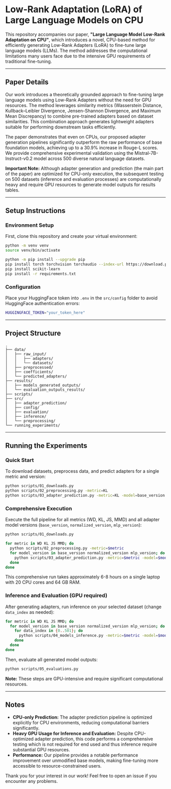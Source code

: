 # Low-Rank Adaptation (LoRA) of Large Language Models on CPU

This repository accompanies our paper, **"Large Language Model Low-Rank Adaptation on CPU"**, which introduces a novel, CPU-based method for efficiently generating Low-Rank Adapters (LoRA) to fine-tune large language models (LLMs). The method addresses the computational limitations many users face due to the intensive GPU requirements of traditional fine-tuning.

---

## Paper Details

Our work introduces a theoretically grounded approach to fine-tuning large language models using Low-Rank Adapters without the need for GPU resources. The method leverages similarity metrics (Wasserstein Distance, Kullback–Leibler Divergence, Jensen-Shannon Divergence, and Maximum Mean Discrepancy) to combine pre-trained adapters based on dataset similarities. This combination approach generates lightweight adapters suitable for performing downstream tasks efficiently.

The paper demonstrates that even on CPUs, our proposed adapter generation pipelines significantly outperform the raw performance of base foundation models, achieving up to a 30.9% increase in Rouge-L scores. We provide comprehensive experimental validation using the Mistral-7B-Instruct-v0.2 model across 500 diverse natural language datasets.

**Important Note:** Although adapter generation and prediction (the main part of the paper) are optimized for CPU-only execution, the subsequent testing on 500 datasets (inference and evaluation processes) are computationally heavy and require GPU resources to generate model outputs for results tables.

---

## Setup Instructions

### Environment Setup

First, clone this repository and create your virtual environment:

```bash
python -m venv venv
source venv/bin/activate

python -m pip install --upgrade pip
pip install torch torchvision torchaudio --index-url https://download.pytorch.org/whl/cu128
pip install scikit-learn
pip install -r requirements.txt
```

### Configuration

Place your HuggingFace token into `.env` in the `src/config` folder to avoid HuggingFace authentication errors:

```bash
HUGGINGFACE_TOKEN="your_token_here"
```

---

## Project Structure

```
.
├── data/
│   ├── raw_input/
│   │   ├── adapters/
│   │   └── datasets/
│   ├── preprocessed/
│   ├── coefficients/
│   └── predicted_adapters/
├── results/
│   ├── models_generated_outputs/
│   └── evaluation_outputs_results/
├── scripts/
├── src/
│   ├── adapter_prediction/
│   ├── config/
│   ├── evaluation/
│   ├── inference/
│   └── preprocessing/
└── running_experiments/
```

---

## Running the Experiments

### Quick Start

To download datasets, preprocess data, and predict adapters for a single metric and version:

```bash
python scripts/01_downloads.py
python scripts/02_preprocessing.py -metric=KL
python scripts/03_adapter_prediction.py -metric=KL -model=base_version
```

### Comprehensive Execution

Execute the full pipeline for all metrics (WD, KL, JS, MMD) and all adapter model versions (`base_version`, `normalized_version`, `mlp_version`):

```bash
python scripts/01_downloads.py

for metric in WD KL JS MMD; do
  python scripts/02_preprocessing.py -metric=$metric
  for model_version in base_version normalized_version mlp_version; do
    python scripts/03_adapter_prediction.py -metric=$metric -model=$model_version
  done
done
```

This comprehensive run takes approximately 6-8 hours on a single laptop with 20 CPU cores and 64 GB RAM.

### Inference and Evaluation (GPU required)

After generating adapters, run inference on your selected dataset (change `data_index` as needed):

```bash
for metric in WD KL JS MMD; do
  for model_version in base_version normalized_version mlp_version; do
    for data_index in {0..501}; do
      python scripts/04_models_inference.py -metric=$metric -model=$model_version -data_index=$data_index
    done
  done
done
```

Then, evaluate all generated model outputs:

```bash
python scripts/05_evaluations.py
```

**Note:** These steps are GPU-intensive and require significant computational resources.

---

## Notes

* **CPU-only Prediction:** The adapter prediction pipeline is optimized explicitly for CPU environments, reducing computational barriers significantly.
* **Heavy GPU Usage for Inference and Evaluation:** Despite CPU-optimized adapter prediction, this code performs a comprehensive testing which is not required for end used and thus inference require substantial GPU resources.
* **Performance:** Our pipeline provides a notable performance improvement over unmodified base models, making fine-tuning more accessible to resource-constrained users.

Thank you for your interest in our work! Feel free to open an issue if you encounter any problems.
